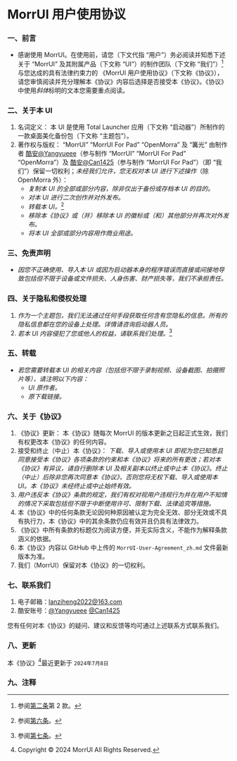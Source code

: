 # MorrUI 用户使用协议
### 一、前言
- 感谢使用 MorrUI。在使用前，请您（下文代指 “用户”）务必阅读并知悉下述关于 “MorrUI” 及其附属产品（下文称 “UI”）的制作团队（下文称 “我们”）[^1]与您达成的具有法律约束力的 《MorrUI 用户使用协议》（下文称《协议》），请您审慎阅读并充分理解本《协议》内容后选择是否接受本《协议》。《协议》中使用*斜体*标明的文本您需要重点阅读。

### 二、关于本 UI
1. 名词定义：
本 UI 是使用 Total Launcher 应用（下文称 “启动器”）所制作的一款桌面美化备份包（下文称 “主题包”）。
3. 著作权与版权：
“MorrUI” “MorrUI For Pad” “OpenMorra” 及 “篝光” 由制作者 [酷安@Yangyueee](http://www.coolapk.com/u/19725581)（参与制作 “MorrUI” “MorrUI For Pad” “OpenMorra”）及 [酷安@Can1425](http://www.coolapk.com/u/16491420)（参与制作 “MorrUI For Pad”）（即 “我们”）保留一切权利；*未经我们允许，您无权对本 UI 进行下述操作*（除 OpenMorra 外）：
   - *复制本 UI 的全部或部分内容，除非仅出于备份或存档本 UI 的目的。*
   - *对本 UI 进行二次创作并对外发布。*
   - *转载本 UI。*[^2]
   - *移除本《协议》或（并）移除本 UI 的徽标或（和）其他部分并再次对外发布。*
   - *将本 UI 全部或部分内容用作商业用途。*

### 三、免责声明
- *因您不正确使用、导入本 UI 或因为启动器本身的程序错误而直接或间接地导致包括但不限于设备或文件损失、人身伤害、财产损失等，我们不承担责任。*

### 四、关于隐私和侵权处理
1. *作为一个主题包，我们无法通过任何手段获取任何含有您隐私的信息。所有的隐私信息都在您的设备上处理。详情请咨询启动器人员。*
2. *若本 UI 内容侵犯了您或他人的权益，请联系我们处理。*[^3]

### 五、转载
- *若您需要转载本 UI 的相关内容（包括但不限于录制视频、设备截图、拍摄照片等），请注明以下内容：*
  - *UI 原作者。*
  - *原下载链接。*

### 六、关于《协议》
1. 《协议》更新：
本《协议》随每次 MorrUI 的版本更新之日起正式生效，我们有权更改本《协议》的任何内容。
2. 接受和终止（中止）本《协议》：
*下载、导入或使用本 UI 即视为您已知悉且同意接受本《协议》各项条款的约束和本《协议》将来的所有更改；若对本《协议》有异议，请自行删除本 UI 及相关副本以终止或中止本《协议》。终止（中止）后除非您再次同意本《协议》，否则您将无权下载、导入或使用本 UI。本《协议》未经终止或中止始终有效。*
3. *用户违反本《协议》条款的规定，我们有权对视用户违规行为并在用户不知情的情况下采取包括但不限于中断使用许可、限制下载、法律追究等措施。*
4. 本《协议》中的任何条款无论因何种原因被认定为完全无效、部分无效或不具有执行力，本《协议》中的其余条款仍应有效并且仍具有法律效力。
5. 《协议》中所有条款的标题仅为阅读方便，并无实际含义，不能作为解释条款涵义的依据。
6. 本《协议》内容以 GitHub 中上传的  `MorrUI-User-Agreement_zh.md` 文件最新版本为准。
7. 我们（MorrUI）保留对本《协议》的一切权利。

### 七、联系我们
1. 电子邮箱：lanziheng2022@163.com
2. 酷安账号：[@Yangyueee](http://www.coolapk.com/u/19725581) [@Can1425](http://www.coolapk.com/u/16491420)

您有任何对本《协议》的疑问、建议和反馈等均可通过上述联系方式联系我们。

### 八、更新
本《协议》[^4]最近更新于 `2024年7月8日`

### 九、注释
[^1]: 参阅[第二条](https://github.com/Yangyueee91/MorrUI/blob/main/MorrUI-User-Agreement.md#%E4%BA%8C%E5%85%B3%E4%BA%8E%E6%9C%AC-ui)第 2 款。
[^2]: 参阅[第六条](https://github.com/Yangyueee91/MorrUI/blob/main/MorrUI-User-Agreement.md#%E5%85%AD%E5%85%B3%E4%BA%8E%E5%8D%8F%E8%AE%AE)。
[^3]: 参阅[第七条](https://github.com/Yangyueee91/MorrUI/blob/main/MorrUI-User-Agreement.md#%E4%B8%83%E8%81%94%E7%B3%BB%E6%88%91%E4%BB%AC)。
[^4]: Copyright © 2024 MorrUI All Rights Reserved.
